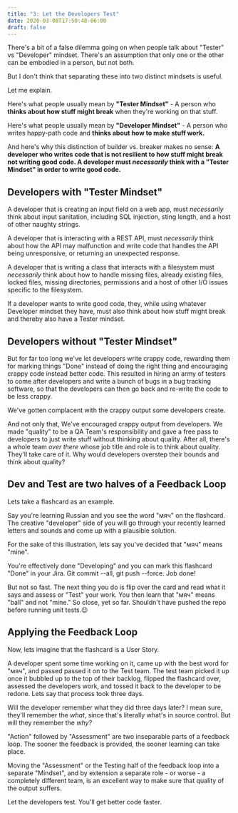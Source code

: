 ```yaml
---
title: "3: Let the Developers Test"
date: 2020-03-08T17:50:48-06:00
draft: false
---
```


There's a bit of a false dilemma going on when people talk about "Tester" vs "Developer" mindset. There's an assumption that only one or the other can be embodied in a person, but not both.

But I don't think that separating these into two distinct mindsets is useful.

Let me explain.

Here's what people usually mean by **"Tester Mindset"** - A person who **thinks about how stuff might break** when they're working on that stuff.

Here's what people usually mean by **"Developer Mindset"** - A person who writes happy-path code and **thinks about how to make stuff work.**

And here's why this distinction of builder vs. breaker makes no sense: **A developer who writes code that is not resilient to how stuff might break not writing good code. A developer must *necessarily* think with a "Tester Mindset" in order to write good code.**

## Developers with "Tester Mindset"

A developer that is creating an input field on a web app, must *necessarily* think about input sanitation, including SQL injection, sting length, and a host of other naughty strings.

A developer that is interacting with a REST API, must *necessarily* think about how the API may malfunction and write code that handles the API being unresponsive, or returning an unexpected response.

A developer that is writing a class that interacts with a filesystem must *necessarily* think about how to handle missing files, already existing files, locked files, missing directories, permissions and a host of other I/O issues specific to the filesystem.

If a developer wants to write good code, they, while using whatever Developer mindset they have, must also think about how stuff might break and thereby also have a Tester mindset.

## Developers without "Tester Mindset"

But for far too long we've let developers write crappy code, rewarding them for marking things "Done" instead of doing the right thing and encouraging crappy code instead better code. This resulted in hiring an army of testers to come after developers and write a bunch of bugs in a bug tracking software, so that the developers can then go back and re-write the code to be less crappy.

We've gotten complacent with the crappy output some developers create.

And not only that, We've encouraged crappy output from developers. We made "quality" to be a QA Team's responsibility and gave a free pass to developers to just write stuff without thinking about quality. After all, there's a whole team *over there* whose job title and role is to think about quality. They'll take care of it. Why would developers overstep their bounds and think about quality?

## Dev and Test are two halves of a Feedback Loop

Lets take a flashcard as an example.

Say you're learning Russian and you see the word "мяч" on the flashcard. The creative "developer" side of you will go through your recently learned letters and sounds and come up with a plausible solution.

For the sake of this illustration, lets say you've decided that "мяч" means "mine".

You're effectively done "Developing" and you can mark this flashcard "Done" in your Jira. Git commit --all, git push --force. Job done!

But not so fast. The next thing you do is flip over the card and read what it says and assess or "Test" your work. You then learn that "мяч" means "ball" and not "mine." So close, yet so far. Shouldn't have pushed the repo before running unit tests.😉

## Applying the Feedback Loop

Now, lets imagine that the flashcard is a User Story.

A developer spent some time working on it, came up with the best word for "мяч", and passed passed it on to the Test team. The test team picked it up once it bubbled up to the top of their backlog, flipped the flashcard over, assessed the developers work, and tossed it back to the developer to be redone. Lets say that process took three days.

Will the developer remember what they did three days later? I mean sure, they'll remember the *what*, since that's literally what's in source control. But will they remember the *why?*

"Action" followed by "Assessment" are two inseparable parts of a feedback loop. The sooner the feedback is provided, the sooner learning can take place.

Moving the "Assessment" or the Testing half of the feedback loop into a separate "Mindset", and by extension a separate role - or worse - a completely different team, is an excellent way to make sure that quality of the output suffers.

Let the developers test. You'll get better code faster.
